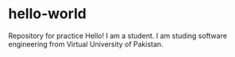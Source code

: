 # hello-world
Repository for practice
Hello! I am a student. I am studing software engineering from Virtual University of Pakistan.
